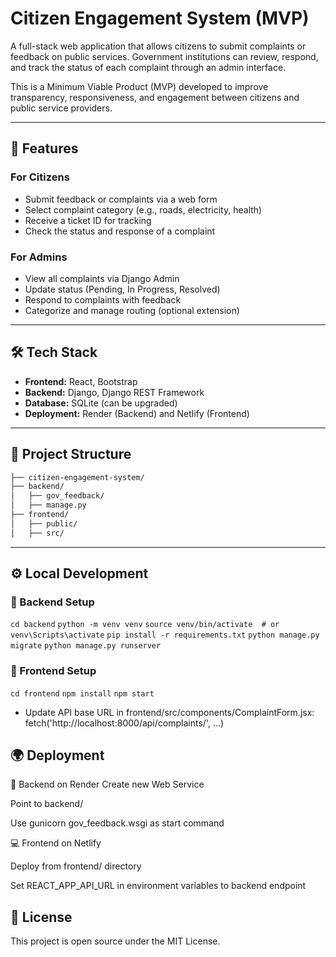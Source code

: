 # Citizen Engagement System (MVP)

A full-stack web application that allows citizens to submit complaints or feedback on public services. Government institutions can review, respond, and track the status of each complaint through an admin interface.

This is a Minimum Viable Product (MVP) developed to improve transparency, responsiveness, and engagement between citizens and public service providers.

---

## 🚀 Features

### For Citizens
- Submit feedback or complaints via a web form
- Select complaint category (e.g., roads, electricity, health)
- Receive a ticket ID for tracking
- Check the status and response of a complaint

### For Admins
- View all complaints via Django Admin
- Update status (Pending, In Progress, Resolved)
- Respond to complaints with feedback
- Categorize and manage routing (optional extension)

---

## 🛠 Tech Stack

- **Frontend:** React, Bootstrap
- **Backend:** Django, Django REST Framework
- **Database:** SQLite (can be upgraded)
- **Deployment:** Render (Backend) and Netlify (Frontend)

---
## 📁 Project Structure

```bash
├── citizen-engagement-system/
├── backend/
│   ├── gov_feedback/
│   ├── manage.py
├── frontend/
│   ├── public/
│   ├── src/
```

---

## ⚙️ Local Development

### 🔧 Backend Setup

`cd backend`
`python -m venv venv`
`source venv/bin/activate  # or venv\Scripts\activate`
`pip install -r requirements.txt`
`python manage.py migrate`
`python manage.py runserver`

### 🔧 Frontend Setup
`cd frontend`
`npm install`
`npm start`

- Update API base URL in frontend/src/components/ComplaintForm.jsx:
fetch('http://localhost:8000/api/complaints/', ...)

## 🌍 Deployment
🧩 Backend on Render
Create new Web Service

Point to backend/

Use gunicorn gov_feedback.wsgi as start command

💻 Frontend on Netlify

Deploy from frontend/ directory

Set REACT_APP_API_URL in environment variables to backend endpoint

## 📄 License
This project is open source under the MIT License.







